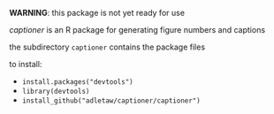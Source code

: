 **WARNING**: this package is not yet ready for use

*captioner* is an R package for generating figure numbers and captions

the subdirectory `captioner` contains the package files

to install:
* `install.packages("devtools")`
* `library(devtools)`
* `install_github("adletaw/captioner/captioner")`
